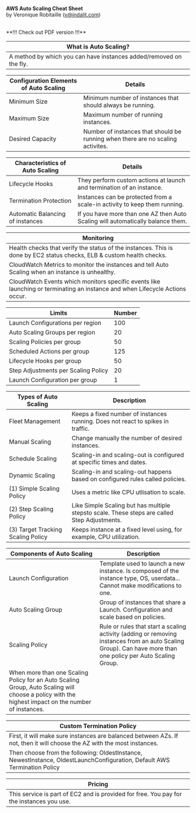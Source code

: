 **AWS Auto Scaling Cheat Sheet**  
by Veronique Robitaille (v@indalit.com) 
  
<br />
**!!! Check out PDF version !!!**
<br />


What is Auto Scaling?	|
---------------------- |
A method by which you can have instances added/removed on the fly.	|
	
Configuration Elements of Auto Scaling	| Details |
--------------------------------------- | ------------------- |
Minimum Size	| Minimum number of instances that should always be running.	|
Maximum Size	| Maximum number of running instances.	|
Desired Capacity	| Number of instances that should be running when there are no scaling activites.	|
	

Characteristics of Auto Scaling	 | Details |
-------------------------------- | -------- |
Lifecycle Hooks	| They perform custom actions at launch	and termination of an instance.	|
Termination Protection	| Instances can be protected from a	scale-in activity to keep them running.	|
Automatic Balancing of instances	| If you have more than one AZ then Auto Scaling will automatically balance them.	|
	
Monitoring	|
----------- |
Health checks that verify the status of the instances.  This is done by EC2 status checks, ELB & custom health checks. |
CloudWatch Metrics to monitor the instances and tell Auto Scaling when an instance is unhealthy.	|
CloudWatch Events which monitors specific events like launching or terminating an instance and when Lifecycle Actions occur. |
	
Limits	| Number |
------- | ------ |
Launch Configurations per region | 100	|
Auto Scaling Groups per region | 20	|
Scaling Policies per group | 50 |	
Scheduled Actions per group | 125 |	
Lifecycle Hooks per group | 50 |	
Step Adjustments per Scaling Policy | 20 |	
Launch Configuration per group | 1 |	


Types of Auto Scaling | Description |
--------------------- | ----------- |
Fleet Management  | Keeps a fixed number of instances running.  Does not react to spikes in traffic. |
Manual Scaling  | Change manually the number of desired instances. |
Schedule Scaling  | Scaling-in and scaling-out is configured at specific times and dates. |
Dynamic Scaling  | Scaling-in and scaling-out happens based on configured rules called policies. |
(1) Simple Scaling Policy  | Uses a metric like CPU utlisation to scale. |
(2) Step Scaling Policy | Like Simple Scaling but has multiple stepsto scale.  These steps are called Step Adjustments. |
(3) Target Tracking Scaling Policy | Keeps instance at a fixed level using, for example, CPU utilization. |
  
Components of Auto Scaling  | Description |
---------------------------- | ---------- |
Launch Configuration | Template used to launch a new instance.  Is composed of the instance type, OS, userdata...  Cannot make modifications to one. |
Auto Scaling Group  | Group of instances that share a Launch.  Configuration and scale based on policies. |
Scaling Policy | Rule or rules that start a scaling activity (adding or removing instances from an auto Scaling Group).  Can have more than one policy per Auto Scaling Group. |
When more than one Scaling Policy for an Auto Scaling Group, Auto Scaling will choose a policy with the highest impact on the number of instances. ||
  
Custom Termination Policy |
------------------------- |
First, it will make sure instances are balanced between AZs.  If not, then it will choose the AZ with the most instances. |
Then choose from the following: OldestInstance, NewestInstance, OldestLaunchConfiguration, Default AWS Termination Policy |
  
Pricing |
-------- |
This service is part of EC2 and is provided for free.  You pay for the instances you use.  |